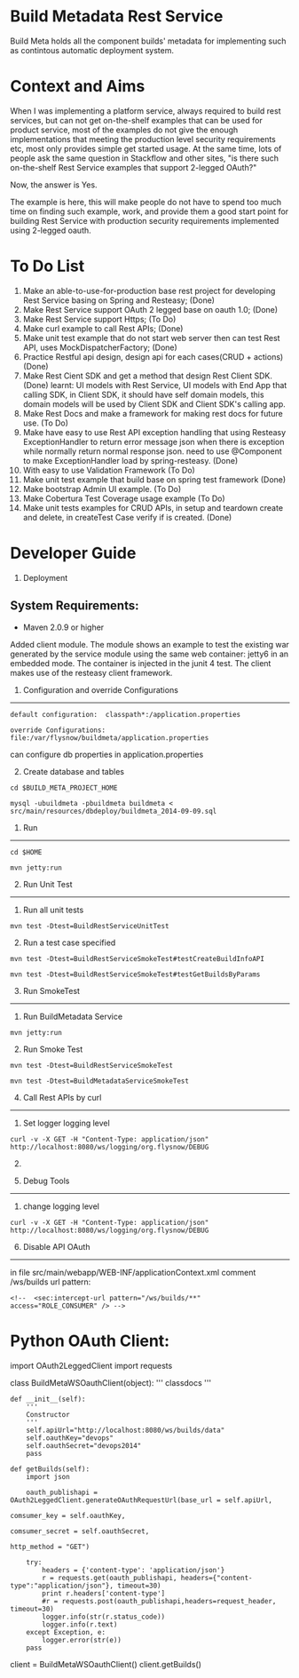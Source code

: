 Build Metadata Rest Service
======================================

Build Meta holds all the component builds' metadata for implementing such as contintous automatic deployment system.

Context and Aims
======================================

When I was implementing a platform service, always required to build rest services, but can not get on-the-shelf examples that can be used for product service, most of the examples do not give the enough implementations
that meeting the production level security requirements etc, most only provides simple get started usage. 
At the same time, lots of people ask the same question in Stackflow and other sites, "is there such on-the-shelf Rest Service examples that support 2-legged OAuth?"

Now, the answer is Yes.

The example is here, this will make people do not have to spend too much time on finding such example, work, 
and provide them a good start point for building Rest Service with production security requirements implemented using 2-legged oauth.


To Do List
======================================
1. Make an able-to-use-for-production base rest project for developing Rest Service basing on Spring and Resteasy; (Done)
2. Make Rest Service support OAuth 2 legged base on oauth 1.0; (Done)
3. Make Rest Service support Https; (To Do)
4. Make curl example to call Rest APIs; (Done)
5. Make unit test example that do not start web server then can test Rest API, uses MockDispatcherFactory; (Done)
6. Practice Restful api design, design api for each cases(CRUD + actions) (Done)
7. Make Rest Cient SDK and get a method that design Rest Client SDK. (Done)
learnt: UI models with Rest Service, UI models with End App that calling SDK,
in Client SDK, it should have self domain models, this domain models will be 
used by Client SDK and Client SDK's calling app.
8. Make Rest Docs and make a framework for making rest docs for future use. (To Do)
9. Make have easy to use Rest API exception handling that using Resteasy ExceptionHandler 
to return error message json when there is exception while normally return normal 
response json. need to use @Component to make ExceptionHandler load by spring-resteasy. (Done)
10. With easy to use Validation Framework  (To Do)
11. Make unit test example that build base on spring test framework (Done)
12. Make bootstrap Admin UI example. (To Do)
13. Make Cobertura Test Coverage usage example  (To Do)
14. Make unit tests examples for CRUD APIs, in setup and teardown create and delete, in createTest Case
verify if is created. (Done)


Developer Guide
======================================
1. Deployment

System Requirements:
-----------------------------------------
- Maven 2.0.9 or higher

Added client module. The module shows an example to test the existing 
war generated by the service module using the same
web container: jetty6 in an embedded mode. The container is injected 
in the junit 4 test. The client makes use of the resteasy client framework.

1) Configuration and override Configurations
--------------------------------------------------------------------

`default configuration:  classpath*:/application.properties`

`override Configurations: file:/var/flysnow/buildmeta/application.properties`

can configure db properties in application.properties

2) Create database and tables

`cd $BUILD_META_PROJECT_HOME`

`mysql -ubuildmeta -pbuildmeta buildmeta < src/main/resources/dbdeploy/buildmeta_2014-09-09.sql`


1. Run
-----------------

`cd $HOME`

`mvn jetty:run`

2. Run Unit Test
-----------------

1) Run all unit tests

`mvn test -Dtest=BuildRestServiceUnitTest`

2) Run a test case specified

`mvn test -Dtest=BuildRestServiceSmokeTest#testCreateBuildInfoAPI`

`mvn test -Dtest=BuildRestServiceSmokeTest#testGetBuildsByParams`

3. Run SmokeTest
-----------------

1) Run BuildMetadata Service

  `mvn jetty:run` 
  
2) Run Smoke Test

  `mvn test -Dtest=BuildRestServiceSmokeTest`

  `mvn test -Dtest=BuildMetadataServiceSmokeTest`

4. Call Rest APIs by curl
----------------------------------

1) Set logger logging level

`curl -v -X GET -H "Content-Type: application/json" http://localhost:8080/ws/logging/org.flysnow/DEBUG`

2)

5. Debug Tools
-----------------

1) change logging level

`curl -v -X GET -H "Content-Type: application/json" http://localhost:8080/ws/logging/org.flysnow/DEBUG`

6. Disable API OAuth
---------------------------------------------------

in file src/main/webapp/WEB-INF/applicationContext.xml comment /ws/builds url pattern:

`<!--  <sec:intercept-url pattern="/ws/builds/**" access="ROLE_CONSUMER" /> -->`


Python OAuth Client:
=============================

import OAuth2LeggedClient
import requests

class BuildMetaWSOauthClient(object):
    '''
    classdocs
    '''


    def __init__(self):
        '''
        Constructor
        '''
        self.apiUrl="http://localhost:8080/ws/builds/data"
        self.oauthKey="devops"
        self.oauthSecret="devops2014"
        pass
    
    def getBuilds(self):
        import json

        oauth_publishapi = OAuth2LeggedClient.generateOAuthRequestUrl(base_url = self.apiUrl, 
                                                                      comsumer_key = self.oauthKey, 
                                                                      comsumer_secret = self.oauthSecret, 
                                                                      http_method = "GET")
        
        try:
            headers = {'content-type': 'application/json'}
            r = requests.get(oauth_publishapi, headers={"content-type":"application/json"}, timeout=30)
            print r.headers['content-type']
            #r = requests.post(oauth_publishapi,headers=request_header, timeout=30)
            logger.info(str(r.status_code))
            logger.info(r.text)
        except Exception, e:
            logger.error(str(e))
        pass


client = BuildMetaWSOauthClient()
client.getBuilds()
